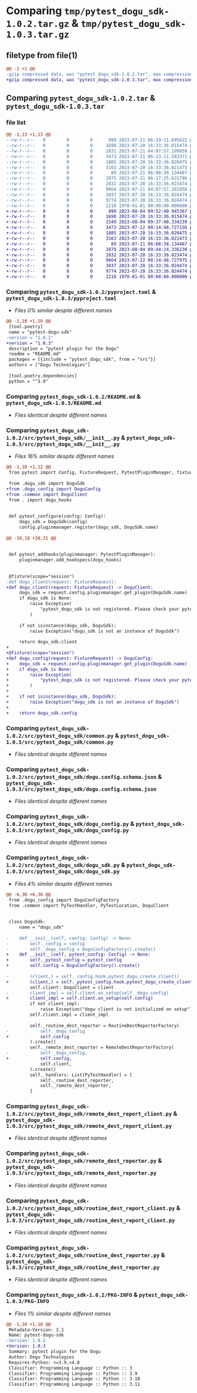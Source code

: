 # Comparing `tmp/pytest_dogu_sdk-1.0.2.tar.gz` & `tmp/pytest_dogu_sdk-1.0.3.tar.gz`

## filetype from file(1)

```diff
@@ -1 +1 @@
-gzip compressed data, was "pytest_dogu_sdk-1.0.2.tar", max compression
+gzip compressed data, was "pytest_dogu_sdk-1.0.3.tar", max compression
```

## Comparing `pytest_dogu_sdk-1.0.2.tar` & `pytest_dogu_sdk-1.0.3.tar`

### file list

```diff
@@ -1,13 +1,13 @@
--rw-r--r--   0        0        0      899 2023-07-21 06:19:11.695622 pytest_dogu_sdk-1.0.2/pyproject.toml
--rw-r--r--   0        0        0     1690 2023-07-20 16:33:36.015474 pytest_dogu_sdk-1.0.2/README.md
--rw-r--r--   0        0        0     1031 2023-07-21 04:07:57.199858 pytest_dogu_sdk-1.0.2/src/pytest_dogu_sdk/__init__.py
--rw-r--r--   0        0        0     3473 2023-07-21 06:13:11.583371 pytest_dogu_sdk-1.0.2/src/pytest_dogu_sdk/common.py
--rw-r--r--   0        0        0     1885 2023-07-20 16:33:36.020475 pytest_dogu_sdk-1.0.2/src/pytest_dogu_sdk/dogu.config.schema.json
--rw-r--r--   0        0        0     3163 2023-07-20 16:33:36.021473 pytest_dogu_sdk-1.0.2/src/pytest_dogu_sdk/dogu_config.py
--rw-r--r--   0        0        0       89 2023-07-21 06:08:38.134467 pytest_dogu_sdk-1.0.2/src/pytest_dogu_sdk/dogu_hooks.py
--rw-r--r--   0        0        0     2875 2023-07-21 06:17:25.631796 pytest_dogu_sdk-1.0.2/src/pytest_dogu_sdk/dogu_sdk.py
--rw-r--r--   0        0        0     2832 2023-07-20 16:33:36.023474 pytest_dogu_sdk-1.0.2/src/pytest_dogu_sdk/remote_dest_report_client.py
--rw-r--r--   0        0        0     9664 2023-07-21 04:07:57.201858 pytest_dogu_sdk-1.0.2/src/pytest_dogu_sdk/remote_dest_reporter.py
--rw-r--r--   0        0        0     3037 2023-07-20 16:33:36.024474 pytest_dogu_sdk-1.0.2/src/pytest_dogu_sdk/routine_dest_report_client.py
--rw-r--r--   0        0        0     9774 2023-07-20 16:33:36.024474 pytest_dogu_sdk-1.0.2/src/pytest_dogu_sdk/routine_dest_reporter.py
--rw-r--r--   0        0        0     2218 1970-01-01 00:00:00.000000 pytest_dogu_sdk-1.0.2/PKG-INFO
+-rw-r--r--   0        0        0      899 2023-08-04 09:52:40.945367 pytest_dogu_sdk-1.0.3/pyproject.toml
+-rw-r--r--   0        0        0     1690 2023-07-20 16:33:36.015474 pytest_dogu_sdk-1.0.3/README.md
+-rw-r--r--   0        0        0     1549 2023-08-04 09:37:48.334239 pytest_dogu_sdk-1.0.3/src/pytest_dogu_sdk/__init__.py
+-rw-r--r--   0        0        0     3473 2023-07-22 08:14:48.727156 pytest_dogu_sdk-1.0.3/src/pytest_dogu_sdk/common.py
+-rw-r--r--   0        0        0     1885 2023-07-20 16:33:36.020475 pytest_dogu_sdk-1.0.3/src/pytest_dogu_sdk/dogu.config.schema.json
+-rw-r--r--   0        0        0     3163 2023-07-20 16:33:36.021473 pytest_dogu_sdk-1.0.3/src/pytest_dogu_sdk/dogu_config.py
+-rw-r--r--   0        0        0       89 2023-07-21 06:08:38.134467 pytest_dogu_sdk-1.0.3/src/pytest_dogu_sdk/dogu_hooks.py
+-rw-r--r--   0        0        0     2879 2023-08-04 09:44:24.336230 pytest_dogu_sdk-1.0.3/src/pytest_dogu_sdk/dogu_sdk.py
+-rw-r--r--   0        0        0     2832 2023-07-20 16:33:36.023474 pytest_dogu_sdk-1.0.3/src/pytest_dogu_sdk/remote_dest_report_client.py
+-rw-r--r--   0        0        0     9664 2023-07-22 08:14:48.727975 pytest_dogu_sdk-1.0.3/src/pytest_dogu_sdk/remote_dest_reporter.py
+-rw-r--r--   0        0        0     3037 2023-07-20 16:33:36.024474 pytest_dogu_sdk-1.0.3/src/pytest_dogu_sdk/routine_dest_report_client.py
+-rw-r--r--   0        0        0     9774 2023-07-20 16:33:36.024474 pytest_dogu_sdk-1.0.3/src/pytest_dogu_sdk/routine_dest_reporter.py
+-rw-r--r--   0        0        0     2218 1970-01-01 00:00:00.000000 pytest_dogu_sdk-1.0.3/PKG-INFO
```

### Comparing `pytest_dogu_sdk-1.0.2/pyproject.toml` & `pytest_dogu_sdk-1.0.3/pyproject.toml`

 * *Files 0% similar despite different names*

```diff
@@ -1,10 +1,10 @@
 [tool.poetry]
 name = "pytest-dogu-sdk"
-version = "1.0.2"
+version = "1.0.3"
 description = "pytest plugin for the Dogu"
 readme = "README.md"
 packages = [{include = "pytest_dogu_sdk", from = "src"}]
 authors = ["Dogu Technologies"]
 
 [tool.poetry.dependencies]
 python = "^3.9"
```

### Comparing `pytest_dogu_sdk-1.0.2/README.md` & `pytest_dogu_sdk-1.0.3/README.md`

 * *Files identical despite different names*

### Comparing `pytest_dogu_sdk-1.0.2/src/pytest_dogu_sdk/__init__.py` & `pytest_dogu_sdk-1.0.3/src/pytest_dogu_sdk/__init__.py`

 * *Files 16% similar despite different names*

```diff
@@ -1,10 +1,12 @@
 from pytest import Config, FixtureRequest, PytestPluginManager, fixture
 
 from .dogu_sdk import DoguSdk
+from .dogu_config import DoguConfig
+from .common import DoguClient
 from . import dogu_hooks
 
 
 def pytest_configure(config: Config):
     dogu_sdk = DoguSdk(config)
     config.pluginmanager.register(dogu_sdk, DoguSdk.name)
 
@@ -18,18 +20,31 @@
 
 
 def pytest_addhooks(pluginmanager: PytestPluginManager):
     pluginmanager.add_hookspecs(dogu_hooks)
 
 
 @fixture(scope="session")
-def dogu_client(request: FixtureRequest):
+def dogu_client(request: FixtureRequest) -> DoguClient:
     dogu_sdk = request.config.pluginmanager.get_plugin(DoguSdk.name)
     if dogu_sdk is None:
         raise Exception(
             "pytest_dogu_sdk is not registered. Please check your pytest configuration"
         )
 
     if not isinstance(dogu_sdk, DoguSdk):
         raise Exception("dogu_sdk is not an instance of DoguSdk")
 
     return dogu_sdk.client
+
+@fixture(scope="session")
+def dogu_config(request: FixtureRequest) -> DoguConfig:
+    dogu_sdk = request.config.pluginmanager.get_plugin(DoguSdk.name)
+    if dogu_sdk is None:
+        raise Exception(
+            "pytest_dogu_sdk is not registered. Please check your pytest configuration"
+        )
+
+    if not isinstance(dogu_sdk, DoguSdk):
+        raise Exception("dogu_sdk is not an instance of DoguSdk")
+
+    return dogu_sdk.config
```

### Comparing `pytest_dogu_sdk-1.0.2/src/pytest_dogu_sdk/common.py` & `pytest_dogu_sdk-1.0.3/src/pytest_dogu_sdk/common.py`

 * *Files identical despite different names*

### Comparing `pytest_dogu_sdk-1.0.2/src/pytest_dogu_sdk/dogu.config.schema.json` & `pytest_dogu_sdk-1.0.3/src/pytest_dogu_sdk/dogu.config.schema.json`

 * *Files identical despite different names*

### Comparing `pytest_dogu_sdk-1.0.2/src/pytest_dogu_sdk/dogu_config.py` & `pytest_dogu_sdk-1.0.3/src/pytest_dogu_sdk/dogu_config.py`

 * *Files identical despite different names*

### Comparing `pytest_dogu_sdk-1.0.2/src/pytest_dogu_sdk/dogu_sdk.py` & `pytest_dogu_sdk-1.0.3/src/pytest_dogu_sdk/dogu_sdk.py`

 * *Files 4% similar despite different names*

```diff
@@ -6,30 +6,30 @@
 from .dogu_config import DoguConfigFactory
 from .common import PyTestHandler, PyTestLocation, DoguClient
 
 
 class DoguSdk:
     name = "dogu_sdk"
 
-    def __init__(self, config: Config) -> None:
-        self._config = config
-        self._dogu_config = DoguConfigFactory().create()
+    def __init__(self, pytest_config: Config) -> None:
+        self._pytest_config = pytest_config
+        self.config = DoguConfigFactory().create()
 
-        (client,) = self._config.hook.pytest_dogu_create_client()
+        (client,) = self._pytest_config.hook.pytest_dogu_create_client()
         self.client: DoguClient = client
-        client_impl = self.client.on_setup(self._dogu_config)
+        client_impl = self.client.on_setup(self.config)
         if not client_impl:
             raise Exception("dogu client is not initialized on setup")
         self.client.impl = client_impl
 
         self._routine_dest_reporter = RoutineDestReporterFactory(
-            self._dogu_config
+            self.config
         ).create()
         self._remote_dest_reporter = RemoteDestReporterFactory(
-            self._dogu_config,
+            self.config,
             self.client,
         ).create()
         self._handlers: List[PyTestHandler] = [
             self._routine_dest_reporter,
             self._remote_dest_reporter,
         ]
```

### Comparing `pytest_dogu_sdk-1.0.2/src/pytest_dogu_sdk/remote_dest_report_client.py` & `pytest_dogu_sdk-1.0.3/src/pytest_dogu_sdk/remote_dest_report_client.py`

 * *Files identical despite different names*

### Comparing `pytest_dogu_sdk-1.0.2/src/pytest_dogu_sdk/remote_dest_reporter.py` & `pytest_dogu_sdk-1.0.3/src/pytest_dogu_sdk/remote_dest_reporter.py`

 * *Files identical despite different names*

### Comparing `pytest_dogu_sdk-1.0.2/src/pytest_dogu_sdk/routine_dest_report_client.py` & `pytest_dogu_sdk-1.0.3/src/pytest_dogu_sdk/routine_dest_report_client.py`

 * *Files identical despite different names*

### Comparing `pytest_dogu_sdk-1.0.2/src/pytest_dogu_sdk/routine_dest_reporter.py` & `pytest_dogu_sdk-1.0.3/src/pytest_dogu_sdk/routine_dest_reporter.py`

 * *Files identical despite different names*

### Comparing `pytest_dogu_sdk-1.0.2/PKG-INFO` & `pytest_dogu_sdk-1.0.3/PKG-INFO`

 * *Files 1% similar despite different names*

```diff
@@ -1,10 +1,10 @@
 Metadata-Version: 2.1
 Name: pytest-dogu-sdk
-Version: 1.0.2
+Version: 1.0.3
 Summary: pytest plugin for the Dogu
 Author: Dogu Technologies
 Requires-Python: >=3.9,<4.0
 Classifier: Programming Language :: Python :: 3
 Classifier: Programming Language :: Python :: 3.9
 Classifier: Programming Language :: Python :: 3.10
 Classifier: Programming Language :: Python :: 3.11
```

